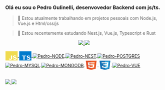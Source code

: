 ### Olá eu sou o Pedro Gulinelli, desenvovedor Backend com js/ts. 

> 🔭 Estou atualmente trabalhando em projetos pessoais com Node.js, Vue.js e Html/css/js

> 🌱 Estou recentemente estudando Nest.js, Vue.js, Typescript e Rust

<div align="center">
  <a href="https://github.com/Peviii">
  <img height="180em" src="https://github-readme-stats-sigma-five.vercel.app/api?username=Peviii&show_icons=true&theme=dark&include_all_commits=true&count_private=true"/>
  <img height="180em" src="https://github-readme-stats-sigma-five.vercel.app/api/top-langs/?username=Peviii&layout=compact&langs_count=7&theme=dark"/>
</div>

<div style="display: inline_block"><br>
  <img align="center" alt="Pedro-Js" height="30" width="40" src="https://raw.githubusercontent.com/devicons/devicon/master/icons/javascript/javascript-plain.svg">
  <img align="center" alt="Pedro-Ts" height="30" width="40" src="https://raw.githubusercontent.com/devicons/devicon/master/icons/typescript/typescript-plain.svg">
  <img align="center" alt="Pedro-NODE" height="30" width="40"  src="https://cdn.jsdelivr.net/gh/devicons/devicon/icons/nodejs/nodejs-original.svg" />
  <img align="center" alt="Pedro-NEST" height="30" width="40"  src="https://cdn.jsdelivr.net/gh/devicons/devicon/icons/nestjs/nestjs-plain.svg" />
  <img align="center" alt="Pedro-POSTGRES" height="30" width="40" src="https://cdn.jsdelivr.net/gh/devicons/devicon/icons/postgresql/postgresql-original-wordmark.svg" />          
  <img align="center" alt="Pedro-MYSQL" height="30" width="40" src="https://cdn.jsdelivr.net/gh/devicons/devicon/icons/mysql/mysql-original.svg" />
  <img align="center" alt="Pedro-MONGODB" height="30" width="40" src="https://cdn.jsdelivr.net/gh/devicons/devicon/icons/mongodb/mongodb-original.svg" />
  <img align="center" alt="Pedro-HTML" height="30" width="40" src="https://raw.githubusercontent.com/devicons/devicon/master/icons/html5/html5-original.svg">
  <img align="center" alt="Pedro-CSS" height="30" width="40" src="https://raw.githubusercontent.com/devicons/devicon/master/icons/css3/css3-original.svg">
  <img align="center" alt="Pedro-VUE" height="30" width="40" src="https://cdn.jsdelivr.net/gh/devicons/devicon/icons/vuejs/vuejs-original.svg" />         
</div>

##

<div>
  <a href="https://www.linkedin.com/in/pedro-gulinelli-8b4393231/" target="_blank">
    <img src="https://img.shields.io/badge/-LinkedIn-%230077B5?style=for-the-badge&logo=linkedin&logoColor=white" target="_blank">
  </a>
  <a href = "mailto:gulinelli.pg@gmail.com">
    <img src="https://img.shields.io/badge/-Gmail-%23333?style=for-the-badge&logo=gmail&logoColor=white" target="_blank">
  </a>
</div>
